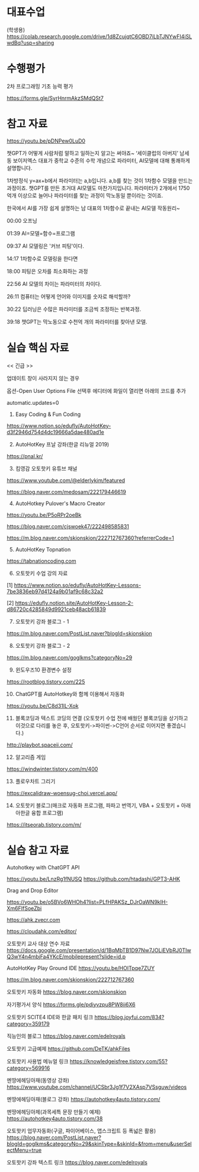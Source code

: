 # 대표수업
(학생용)
https://colab.research.google.com/drive/1d8ZcujqtC6OBD7iLbTJNYwFI4iSLwdBq?usp=sharing


# 수행평가

2차 프로그래밍 기초 능력 평가

https://forms.gle/SyrHnrmAkzSMdQSt7

# 참고 자료

https://youtu.be/pDNPew0LuD0

챗GPT가 어떻게 사람처럼 말하고 일하는지 알고는 써야죠~ ‘세이클럽의 아버지’ 남세동 보이저엑스 대표가 중학교 수준의 수학 개념으로 파라미터, AI모델에 대해 통쾌하게 설명합니다. 
 
1차방정식 y=ax+b에서 파라미터는 a,b입니다. a,b를 찾는 것이 1차함수 모델을 만드는 과정이죠. 챗GPT를 만든 초거대 AI모델도 마찬가지입니다. 파라미터가 2개에서 1750억개 이상으로 늘어나 파라미터를 찾는 과정이 막노동일 뿐이라는 것이죠. 

한국에서 AI를 가장 쉽게 설명하는 남 대표의 1차함수로 끝내는 AI모델 작동원리~


00:00 오프닝

01:39 AI=모델=함수=프로그램

09:37 AI 모델링은 '커브 피팅'이다.

14:17 1차함수로 모델링을 한다면

18:00 피팅은 오차를 최소화하는 과정

22:56 AI 모델의 차이는 파라미터의 차이다.

26:11 컴퓨터는 어떻게 언어와 이미지를 숫자로 해석할까?

30:22 딥러닝은 수많은 파라미터를 조금씩 조정하는 반복과정.

39:18 챗GPT는 막노동으로 수천억 개의 파라미터를 찾아낸 모델.


# 실습 핵심 자료

<< 긴급 >>

업데이트 창이 사라지지 않는 경우

옵션-Open User Options File 선택후 에디터에 화일이 열리면 아래의 코드를 추가

automatic.updates=0

1. Easy Coding & Fun Coding

https://www.notion.so/edufly/AutoHotKey-d3f2946d754d4dc19666a5dae480ad1e

2. AutoHotKey 프날 강좌(한글 리뉴얼 2019)

https://pnal.kr/

3. 킴영감 오토핫키 유튜브 채널

https://www.youtube.com/@elderlykim/featured

https://blog.naver.com/medosam/222179446619

4. AutoHotkey Pulover's Macro Creator

https://youtu.be/P5oRPr2oeBk

https://blog.naver.com/cjswoek47/222498585831

https://m.blog.naver.com/skionskion/222712767360?referrerCode=1

5. AutoHotKey Topnation

https://tabnationcoding.com

6. 오토핫키 수업 강의 자료

[1]
https://www.notion.so/edufly/AutoHotKey-Lessons-7be3836eb97d4124a9b01af9c68c32a2

[2]
https://edufly.notion.site/AutoHotKey-Lesson-2-d86720c4285849d9921ceb48acb61839

7. 오토핫키 강좌 블로그 - 1

https://m.blog.naver.com/PostList.naver?blogId=skionskion

8. 오토핫키 강좌 블로그 - 2

https://m.blog.naver.com/goglkms?categoryNo=29

9. 윈도우즈10 환경변수 설정

https://rootblog.tistory.com/225

10. ChatGPT를 AutoHotkey와 함께 이용해서 자동화

https://youtu.be/C8d31lL-Xok

11. 블록코딩과 텍스트 코딩의 연결 (오토핫키 수업 전에 배웠던 블록코딩을 상기하고 이것으로 다리를 놓은 후, 오토핫키->파이썬->C언어 순서로 이어지면 좋겠습니다.)

http://playbot.spaceii.com/

12. 알고리즘 게임

https://windwinter.tistory.com/m/400

13. 플로우차트 그리기

https://excalidraw-woensug-choi.vercel.app/

14. 오토핫키 블로그(매크로 자동화 프로그램, 파파고 번역기, VBA + 오토핫키 + 아래아한글 융합 프로그램)

https://itseorab.tistory.com/m/





# 실습 참고 자료

Autohotkey with ChatGPT API

https://youtu.be/LnzRg1fNUSQ
https://github.com/htadashi/GPT3-AHK

Drag and Drop Editor

https://youtu.be/o5BVo6WHOh4?list=PLfHPAKSz_DJrOaWN9klH-Xm6FIfSoeZbi

https://ahk.zvecr.com

https://cloudahk.com/editor/

오토핫키 교사 대상 연수 자료
https://docs.google.com/presentation/d/1BqMbTB1D97Nw7JOLiEVbRJ0TIwQ3wY4n4mbjFa4YKcE/mobilepresent?slide=id.p

AutoHotKey Play Ground IDE
https://youtu.be/HOITpqe7ZUY

https://m.blog.naver.com/skionskion/222712767360

오토핫키 자동화 
https://blog.naver.com/skionskion

자기평가서 양식
https://forms.gle/pdiyvzpu8PW8ii6X6

오토핫키 SCITE4 IDE와 한글 패치 링크
https://blog.joyfui.com/834?category=359179

직능인의 블로그
https://blog.naver.com/edelroyals

오토핫키 고급예제
https://github.com/DeTK/ahkFiles

오토핫키 사용법 메뉴얼 링크
https://knowledgeisfree.tistory.com/55?category=569916

멘땅에헤딩아재(동영상 강좌)
https://www.youtube.com/channel/UCSbr3Jg1f7V2XAsp7VSsguw/videos

멘땅에헤딩아재(블로그 강좌)
https://autohotkey4auto.tistory.com/

멘땅에헤딩아제(과목세특 문장 만들기 예제)
https://autohotkey4auto.tistory.com/38

오토핫키 업무자동화(구글, 파이어베이스, 앱스크립트 등 폭넓은 활용)
https://blog.naver.com/PostList.naver?blogId=goglkms&categoryNo=29&skinType=&skinId=&from=menu&userSelectMenu=true

오토핫키 강좌 텍스트 링크
https://blog.naver.com/edelroyals
